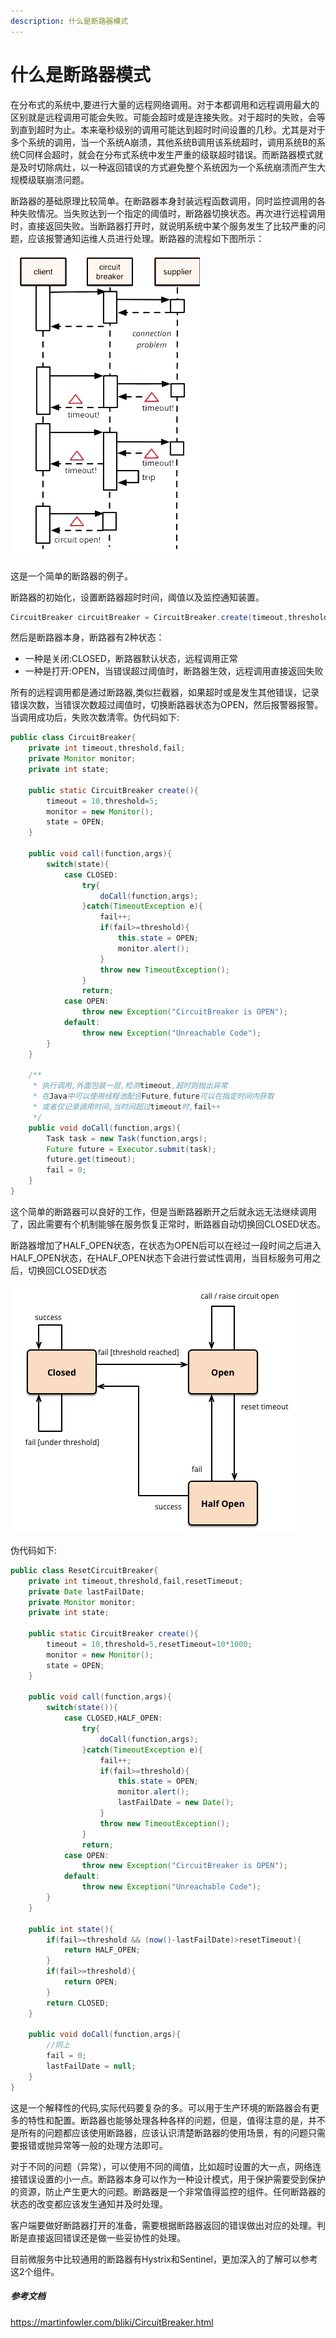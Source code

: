 ```yaml
---
description: 什么是断路器模式
---
```

# 什么是断路器模式

在分布式的系统中,要进行大量的远程网络调用。对于本都调用和远程调用最大的区别就是远程调用可能会失败。可能会超时或是连接失败。对于超时的失败，会等到直到超时为止。本来毫秒级别的调用可能达到超时时间设置的几秒。尤其是对于多个系统的调用，当一个系统A崩溃，其他系统B调用该系统超时，调用系统B的系统C同样会超时，就会在分布式系统中发生严重的级联超时错误。而断路器模式就是及时切除病灶，以一种返回错误的方式避免整个系统因为一个系统崩溃而产生大规模级联崩溃问题。

断路器的基础原理比较简单。在断路器本身封装远程函数调用，同时监控调用的各种失败情况。当失败达到一个指定的阈值时，断路器切换状态。再次进行远程调用时，直接返回失败。当断路器打开时，就说明系统中某个服务发生了比较严重的问题，应该报警通知运维人员进行处理。断路器的流程如下图所示：

![image-20200313112521717](.gitbook\assets\image-20200313112521717.png)



这是一个简单的断路器的例子。

断路器的初始化，设置断路器超时时间，阈值以及监控通知装置。

```java
CircuitBreaker circuitBreaker = CircuitBreaker.create(timeout,threshold,monitor);
```

然后是断路器本身，断路器有2种状态：

- 一种是关闭:CLOSED，断路器默认状态，远程调用正常
- 一种是打开:OPEN，当错误超过阈值时，断路器生效，远程调用直接返回失败

所有的远程调用都是通过断路器,类似拦截器，如果超时或是发生其他错误，记录错误次数，当错误次数超过阈值时，切换断路器状态为OPEN，然后报警器报警。当调用成功后，失败次数清零。伪代码如下:

```java
public class CircuitBreaker{
	private int timeout,threshold,fail;
	private Monitor monitor;
	private int state;
	
	public static CircuitBreaker create(){
		timeout = 10,threshold=5;
		monitor = new Monitor();
		state = OPEN;
	}
	
	public void call(function,args){
		switch(state){
			case CLOSED: 
				try{
					doCall(function,args);
				}catch(TimeoutException e){
					fail++;
					if(fail>=threshold){
						this.state = OPEN;
                        monitor.alert();
					}
					throw new TimeoutException();
				}
				return;
			case OPEN:
            	throw new Exception("CircuitBreaker is OPEN");
            default:
            	throw new Exception("Unreachable Code");
		}
	}
	
	/**
	 * 执行调用,外面包装一层,检测timeout,超时则抛出异常
	 * 在Java中可以使用线程池配合Future,future可以在指定时间内获取
	 * 或者仅记录调用时间,当时间超过timeout时,fail++
	 */
	public void doCall(function,args){
		Task task = new Task(function,args);
		Future future = Executor.submit(task);
        future.get(timeout);
        fail = 0;
	}
}
```

这个简单的断路器可以良好的工作，但是当断路器断开之后就永远无法继续调用了，因此需要有个机制能够在服务恢复正常时，断路器自动切换回CLOSED状态。

断路器增加了HALF_OPEN状态，在状态为OPEN后可以在经过一段时间之后进入HALF_OPEN状态，在HALF_OPEN状态下会进行尝试性调用，当目标服务可用之后，切换回CLOSED状态

![image-20200314093843536](.gitbook/assets/image-20200314093843536.png)

伪代码如下:

```java
public class ResetCircuitBreaker{
	private int timeout,threshold,fail,resetTimeout;
	private Date lastFailDate;
	private Monitor monitor;
	private int state;
	
	public static CircuitBreaker create(){
		timeout = 10,threshold=5,resetTimeout=10*1000;
		monitor = new Monitor();
		state = OPEN;
	}
	
	public void call(function,args){
		switch(state()){
			case CLOSED,HALF_OPEN: 
				try{
					doCall(function,args);
				}catch(TimeoutException e){
					fail++;
					if(fail>=threshold){
						this.state = OPEN;
                        monitor.alert();
                        lastFailDate = new Date();
					}
					throw new TimeoutException();
				}
				return;
			case OPEN:
            	throw new Exception("CircuitBreaker is OPEN");
            default:
            	throw new Exception("Unreachable Code");
		}
	}
    
    public int state(){
        if(fail>=threshold && (now()-lastFailDate)>resetTimeout){
            return HALF_OPEN;
        }
        if(fail>=threshold){
            return OPEN;
        }
        return CLOSED;
    }
	
	public void doCall(function,args){
		//同上
        fail = 0;
        lastFailDate = null;
	}
}
```
这是一个解释性的代码,实际代码要复杂的多。可以用于生产环境的断路器会有更多的特性和配置。断路器也能够处理各种各样的问题，但是，值得注意的是，并不是所有的问题都应该使用断路器，应该认识清楚断路器的使用场景，有的问题只需要报错或抛异常等一般的处理方法即可。

对于不同的问题（异常），可以使用不同的阈值，比如超时设置的大一点，网络连接错误设置的小一点。断路器本身可以作为一种设计模式，用于保护需要受到保护的资源，防止产生更大的问题。断路器是一个非常值得监控的组件。任何断路器的状态的改变都应该发生通知并及时处理。

客户端要做好断路器打开的准备，需要根据断路器返回的错误做出对应的处理。判断是直接返回错误还是做一些妥协性的处理。

目前微服务中比较通用的断路器有Hystrix和Sentinel，更加深入的了解可以参考这2个组件。 





##### 参考文档

https://martinfowler.com/bliki/CircuitBreaker.html
